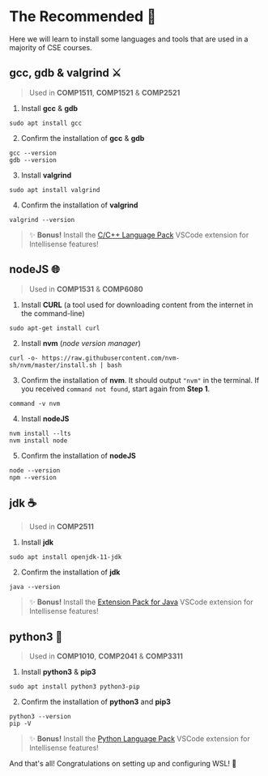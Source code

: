 # The Recommended 🔧
Here we will learn to install some languages and tools that are used in a majority of CSE courses.

## **gcc**, **gdb** & **valgrind** ⚔️
>Used in **COMP1511**, **COMP1521** & **COMP2521**
1. Install **gcc** & **gdb**
```
sudo apt install gcc
```
2. Confirm the installation of **gcc** & **gdb**
```
gcc --version
gdb --version
```
3. Install **valgrind** 
```
sudo apt install valgrind
```
4. Confirm the installation of **valgrind** 
```
valgrind --version
```
> ✨ **Bonus!** Install the [C/C++ Language Pack](https://marketplace.visualstudio.com/items?itemName=ms-vscode.cpptools) VSCode extension for Intellisense features!
## **nodeJS** 🌐
>Used in **COMP1531** & **COMP6080**
1. Install **CURL** (a tool used for downloading content from the internet in the command-line) 
```
sudo apt-get install curl
```
2. Install **nvm** (*node version manager*)
```
curl -o- https://raw.githubusercontent.com/nvm-sh/nvm/master/install.sh | bash
```
3. Confirm the installation of **nvm**. It should output `"nvm"` in the terminal. If you received `command not found`, start again from **Step 1**.
```
command -v nvm
```
4. Install **nodeJS**
```
nvm install --lts
nvm install node
```
5. Confirm the installation of **nodeJS**
```
node --version
npm --version
```

## **jdk** ☕
>Used in **COMP2511**
1. Install **jdk**
```
sudo apt install openjdk-11-jdk
```
2. Confirm the installation of **jdk**
```
java --version
```
> ✨ **Bonus!** Install the [Extension Pack for Java](https://marketplace.visualstudio.com/items?itemName=vscjava.vscode-java-pack) VSCode extension for Intellisense features!
## **python3** 🐍
>Used in **COMP1010**, **COMP2041** & **COMP3311**
1. Install **python3** & **pip3**
```
sudo apt install python3 python3-pip
```
2. Confirm the installation of **python3** and **pip3**
```
python3 --version
pip -V
```
> ✨ **Bonus!** Install the [Python Language Pack](https://marketplace.visualstudio.com/items?itemName=ms-python.python) VSCode extension for Intellisense features!

And that's all! Congratulations on setting up and configuring WSL! 🥳
